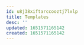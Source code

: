 ```yaml
---
id: u8j38xiftarccooztj7lxlp
title: Templates
desc: ''
updated: 1651571165142
created: 1651571165142
---
```


